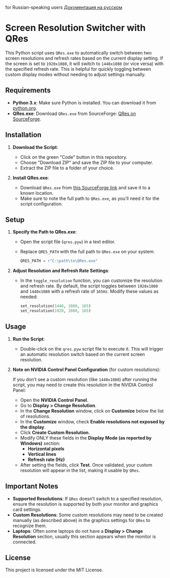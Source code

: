 for Russian-speaking users [Документация на русском](README_RU.md)

# Screen Resolution Switcher with QRes

This Python script uses `QRes.exe` to automatically switch between two screen resolutions and refresh rates based on the current display setting. If the screen is set to `1920x1080`, it will switch to `1440x1080` (or vice versa) with the specified refresh rate. This is helpful for quickly toggling between custom display modes without needing to adjust settings manually.

## Requirements

- **Python 3.x**: Make sure Python is installed. You can download it from [python.org](https://www.python.org/downloads/).
- **QRes.exe**: Download `QRes.exe` from SourceForge: [QRes on SourceForge](https://sourceforge.net/projects/qres/files/).
  
## Installation

1. **Download the Script**:

   - Click on the green "Code" button in this repository.
   - Choose "Download ZIP" and save the ZIP file to your computer.
   - Extract the ZIP file to a folder of your choice.

2. **Install QRes.exe**:

   - Download `QRes.exe` from [this SourceForge link](https://sourceforge.net/projects/qres/files/) and save it to a known location.
   - Make sure to note the full path to `QRes.exe`, as you’ll need it for the script configuration.

## Setup

1. **Specify the Path to QRes.exe**:
   
   - Open the script file (`qres.pyw`) in a text editor.
   - Replace `QRES_PATH` with the full path to `QRes.exe` on your system:
   
     ```python
     QRES_PATH = r"C:\path\to\QRes.exe"
     ```

2. **Adjust Resolution and Refresh Rate Settings**:

   - In the `toggle_resolution` function, you can customize the resolution and refresh rate. By default, the script toggles between `1920x1080` and `1440x1080` with a refresh rate of `165Hz`. Modify these values as needed:
   
     ```python
     set_resolution(1440, 1080, 165)
     set_resolution(1920, 1080, 165)
     ```

## Usage

1. **Run the Script**: 

   - Double-click on the `qres.pyw` script file to execute it. This will trigger an automatic resolution switch based on the current screen resolution.

2. **Note on NVIDIA Control Panel Configuration** (for custom resolutions):

   If you don’t see a custom resolution (like `1440x1080`) after running the script, you may need to create this resolution in the NVIDIA Control Panel:

   - Open the **NVIDIA Control Panel**.
   - Go to **Display > Change Resolution**.
   - In the **Change Resolution** window, click on **Customize** below the list of resolutions.
   - In the **Customize** window, check **Enable resolutions not exposed by the display**.
   - Click **Create Custom Resolution**.
   - Modify ONLY these fields in the **Display Mode (as reported by Windows)** section:
     - **Horizontal pixels**
     - **Vertical lines**
     - **Refresh rate (Hz)**
   - After setting the fields, click **Test**. Once validated, your custom resolution will appear in the list, making it usable by `QRes`.

## Important Notes

- **Supported Resolutions**: If `QRes` doesn’t switch to a specified resolution, ensure the resolution is supported by both your monitor and graphics card settings.
- **Custom Resolutions**: Some custom resolutions may need to be created manually (as described above) in the graphics settings for `QRes` to recognize them.
- **Laptops**: Often some laptops do not have a **Display > Change Resolution** section, usually this section appears when the monitor is connected.

## License

This project is licensed under the MIT License.

